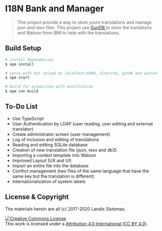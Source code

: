 # I18N Bank and Manager

> This project provide a way to store yours translations and manage json and resx files. This project use <a href="http://gun.js.org/"> GunDB </a> to store the tranlations and Watson from IBM to help with the translations.

## Build Setup

``` bash
# install dependencies
$ npm install

# serve with hot reload at localhost:8080, electron, gundb and watson
$ npm start

# build for production with minification
$ npm run build
```

## To-Do List

* Use TypeScript
* User Authentication by LDAP (user reading, user editing and external translator)
* Create administrator screen (user management)
* Log of inclusion and editing of translations
* Reading and editing SQLite database
* Creation of new translation file (json, resx and db3)
* Importing a context template into Watson
* Improved Layout (UX and UI)
* Import an entire file into the database
* Conflict management (two files of the same language that have the same key but the translation is different)
* Internationalization of system labels

## License & Copyright

The materials herein are all (c) 2017-2020 Landix Sistemas.

<a rel="license" href="https://creativecommons.org/licenses/by/4.0/"><img alt="Creative Commons License" style="border-width:0" src="https://licensebuttons.net/l/by/4.0/88x31.png" /></a><br />This work is licensed under a <a rel="license" href="https://creativecommons.org/licenses/by/4.0/">Attribution 4.0 International (CC BY 4.0)</a>.